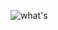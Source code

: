 ![what's ](https://user-images.githubusercontent.com/58266158/150204032-9f780b92-0f46-4ecc-929d-ecad68812f5f.jpeg)
